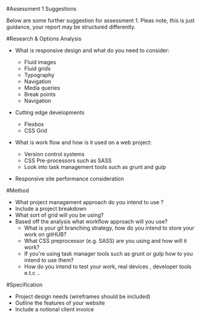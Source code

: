 #Assessment 1 Suggestions 

Below are some further suggestion for assessment 1. Pleas note, this is just guidance, your report may be structured differently.


#Research & Options Analysis

- What is responsive design and what do you need to consider: 

	- Fluid images 
	- Fluid grids
	- Typography 
	- Navigation 
	- Media queries 
	- Break points 
	- Navigation 

- Cutting edge developments 
		
	- Flexbox 
	- CSS Grid 	

- What is work flow and how is it used on a web project:

	- Version control systems 
	- CSS Pre-processors such as SASS  
	- Look into task management tools such as grunt and gulp 
	
- Responsive site performance consideration
 

#Method 


- What project management approach do you intend to use ?
- Include a project breakdown
- What sort of grid will you be using?
- Based off the analysis what workflow approach will you use?
  - What is your git branching strategy, how do you intend to store your work on gitHUB?
  - What CSS preprocessor (e.g. SASS) are you using and how will it work?
  - If you're using task manager tools such as grunt or gulp how to you intend to use them?	 
  - How do you intend to test your work, real devices , developer tools e.t.c .. 	 


#Specification 

- Project design needs (wireframes should be included)
- Outline the features of your website 
- Include a notional client invoice







